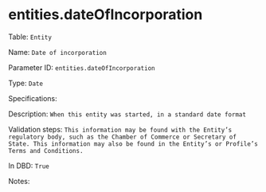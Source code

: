 # entities.dateOfIncorporation

Table: ```Entity```

Name: ```Date of incorporation```

Parameter ID: ```entities.dateOfIncorporation```

Type: ```Date```

Specifications: 

Description: ```When this entity was started, in a standard date format```

Validation steps: ```This information may be found with the Entity’s regulatory body, such as the Chamber of Commerce or Secretary of State. This information may also be found in the Entity’s or Profile’s Terms and Conditions.```

In DBD: ```True```

Notes: 

